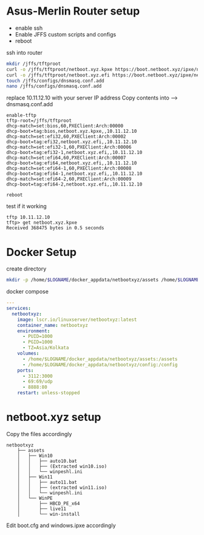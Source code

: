 # Asus-Merlin Router setup

- enable ssh
- Enable JFFS custom scripts and configs
- reboot

ssh into router
```bash
mkdir /jffs/tftproot
curl -o /jffs/tftproot/netboot.xyz.kpxe https://boot.netboot.xyz/ipxe/netboot.xyz.kpxe
curl -o /jffs/tftproot/netboot.xyz.efi https://boot.netboot.xyz/ipxe/netboot.xyz.efi
touch /jffs/configs/dnsmasq.conf.add
nano /jffs/configs/dnsmasq.conf.add
```
replace 10.11.12.10 with your server IP address
Copy contents into --> dnsmasq.conf.add
```
enable-tftp
tftp-root=/jffs/tftproot
dhcp-match=set:bios,60,PXEClient:Arch:00000
dhcp-boot=tag:bios,netboot.xyz.kpxe,,10.11.12.10
dhcp-match=set:efi32,60,PXEClient:Arch:00002
dhcp-boot=tag:efi32,netboot.xyz.efi,,10.11.12.10
dhcp-match=set:efi32-1,60,PXEClient:Arch:00006
dhcp-boot=tag:efi32-1,netboot.xyz.efi,,10.11.12.10
dhcp-match=set:efi64,60,PXEClient:Arch:00007
dhcp-boot=tag:efi64,netboot.xyz.efi,,10.11.12.10
dhcp-match=set:efi64-1,60,PXEClient:Arch:00008
dhcp-boot=tag:efi64-1,netboot.xyz.efi,,10.11.12.10
dhcp-match=set:efi64-2,60,PXEClient:Arch:00009
dhcp-boot=tag:efi64-2,netboot.xyz.efi,,10.11.12.10
```

```
reboot
```
test if it working

```
tftp 10.11.12.10
tftp> get netboot.xyz.kpxe
Received 368475 bytes in 0.5 seconds
```

# Docker Setup

create directory

```bash
mkdir -p /home/$LOGNAME/docker_appdata/netbootxyz/assets /home/$LOGNAME/docker_appdata/netbootxyz/config

```

docker compose

```yaml
---
services:
  netbootxyz:
    image: lscr.io/linuxserver/netbootxyz:latest
    container_name: netbootxyz
    environment:
      - PUID=1000
      - PGID=1000
      - TZ=Asia/Kolkata
    volumes:
      - /home/$LOGNAME/docker_appdata/netbootxyz/assets:/assets
      - /home/$LOGNAME/docker_appdata/netbootxyz/config:/config
    ports:
      - 3112:3000
      - 69:69/udp
      - 8888:80
    restart: unless-stopped
```

# netboot.xyz setup

Copy the files accordingly
```
netbootxyz
	├── assets
	│   ├── Win10
	│   │   ├── auto10.bat
	│   │   ├── (Extracted win10.iso)
	│   │   └── winpeshl.ini
	│   ├── Win11
	│   │   ├── auto11.bat
	│   │   ├── (extracted win11.iso)
	│   │   └── winpeshl.ini
	│   └── WinPE
	│       ├── HBCD_PE_x64
	│       ├── live11
	│       └── win-install

```
Edit boot.cfg and windows.ipxe accordingly
